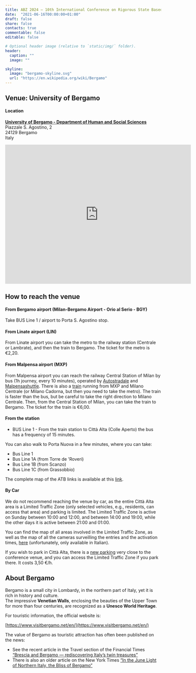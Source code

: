 ```yaml
---
title: ABZ 2024 – 10th International Conference on Rigorous State Based Methods
date:  "2021-06-16T00:00:00+01:00"
draft: false
share: false
contacts: true
commentable: false
editable: false

# Optional header image (relative to `static/img/` folder).
header:
  caption: ""
  image: ""

skyline: 
  image: "bergamo-skyline.svg"
  url: "https://en.wikipedia.org/wiki/Bergamo"
---
```


## Venue: University of Bergamo

#### Location
[**University of Bergamo - Department of Human and Social Sciences**](https://en.unibg.it/services-facilities/facilities/campuses/santagostino) <br>
Piazzale S. Agostino, 2 <br>
24129 Bergamo <br>
Italy <br>

<iframe src="https://www.google.com/maps/embed?pb=!1m14!1m8!1m3!1d44580.57918470652!2d9.672382!3d45.705295!3m2!1i1024!2i768!4f13.1!3m3!1m2!1s0x4781513d0fa828bb%3A0xd1867fa937e65199!2sSala%20Conferenze%2C%20San&#39;t%20Agostino!5e0!3m2!1sit!2sus!4v1688026989070!5m2!1sit!2sus" width="600" height="450" style="border:0;" allowfullscreen="" loading="lazy" referrerpolicy="no-referrer-when-downgrade"></iframe>

## How to reach the venue

#### From Bergamo airport (Milan-Bergamo Airport - Orio al Serio - BGY)
Take BUS Line 1 / airport to Porta S. Agostino stop.

#### From Linate airport (LIN)
From Linate airport you can take the metro to the railway station (Centrale or Lambrate), and then the train to Bergamo. The ticket for the metro is €2,20. 

#### From Malpensa airport (MXP)
From Malpensa airport you can reach the railway Central Station of Milan by bus (1h journey, every 10 minutes), operated by [Autostradale](www.autostradale.it/?lang=en-GB) and [Malpensashuttle](www.malpensashuttle.com/en/index.html). There is also a [train](www.malpensaexpress.it/en/) running from MXP and Milano Centrale (or Milano Cadorna, but then you need to take the metro). The train is faster than the bus, but be careful to take the right direction to Milano Centrale.
Then, from the Central Station of Milan, you can take the train to Bergamo. The ticket for the train is €6,00.

#### From the station
- BUS Line 1 - From the train station to Città Alta (Colle Aperto) the bus has a frequency of 15 minutes.

You can also walk to Porta Nuova in a few minutes, where you can take:<br>
- Bus Line 1
- Bus Line 1A (from Torre de 'Roveri)
- Bus Line 1B (from Scanzo)
- Bus Line 1C (from Grassobbio)

The complete map of the ATB links is available at this [link](https://www.atb.bergamo.it/en/public-transport/dowload-the-map-of-the-service).

#### By Car

We do not recommend reaching the venue by car, as the entire Città Alta area is a Limited Traffic Zone (only selected vehicles, e.g., residents, can access that area) and parking is limited. The Limited Traffic Zone is active on Sunday between 10:00 and 12:00, and between 14:00 and 19:00, while the other days it is active between 21:00 and 01:00.

You can find the map of all areas involved in the Limited Traffic Zone, as well as the map of all the cameras surveilling the entries and the activation times, [here](https://territorio.comune.bergamo.it/gfmaplet/?map=ZoneTL&highlightFeatures=ZTL|4|ID_ZONA=1%20) (unfortunately, only available in Italian).

If you wish to park in Città Alta, there is a [new parking](https://maps.app.goo.gl/ce2DAMZfRvy3WQzD7) very close to the conference venue, and you can access the Limited Traffic Zone if you park there. It costs 3,50 €/h.

## About Bergamo

Bergamo is a small city in Lombardy, in the northern part of Italy, yet it is rich in history and culture. <br>
The impressive **Venetian Walls**, enclosing the beauties of the Upper Town for more than four centuries, are recognized as a **Unesco World Heritage**. 

For touristic information, the official website is: <br>

[https://www.visitbergamo.net/en/](https://www.visitbergamo.net/en/)

The value of Bergamo as touristic attraction has often been published on the news:
- See the recent article in the Travel section of the Financial Times [“Brescia and Bergamo — rediscovering Italy’s twin treasures”](https://www.ft.com/content/02497aca-c22d-431e-918f-011b91406ef1)
- There is also an older article on the New York Times [“In the June Light of Northern Italy, the Bliss of Bergamo”](https://www.nytimes.com/2016/06/26/travel/bergamo-northern-italy-jane-smiley.html)
